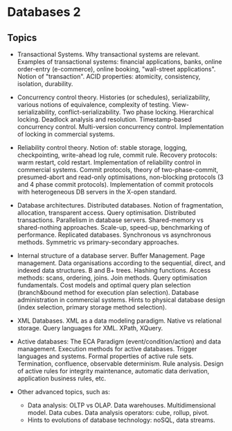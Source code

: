 # Databases 2

## Topics

- Transactional Systems. Why transactional systems are relevant. Examples of transactional systems: financial applications, banks, online order-entry (e-commerce), online booking, "wall-street applications". Notion of "transaction". ACID properties: atomicity, consistency, isolation, durability.

- Concurrency control theory. Histories (or schedules), serializability, various notions of equivalence, complexity of testing. View-serializability, conflict-serializability. Two phase locking. Hierarchical locking. Deadlock analysis and resolution. Timestamp-based concurrency control. Multi-version concurrency control. Implementation of locking in commercial systems.

- Reliability control theory. Notion of: stable storage, logging, checkpointing, write-ahead log rule, commit rule. Recovery protocols: warm restart, cold restart. Implementation of reliability control in commercial systems. Commit protocols, theory of two-phase-commit, presumed-abort and read-only optimisations, non-blocking protocols (3 and 4 phase commit protocols). Implementation of commit protocols with heterogeneous DB servers in the X-open standard.

- Database architectures. Distributed databases. Notion of fragmentation, allocation, transparent access. Query optimisation. Distributed transactions. Parallelism in database servers. Shared-memory vs shared-nothing approaches. Scale-up, speed-up, benchmarking of performance. Replicated databases. Synchronous vs asynchronous methods. Symmetric vs primary-secondary approaches. 

- Internal structure of a database server. Buffer Management. Page management. Data organisations according to the sequential, direct, and indexed data structures. B and B+ trees. Hashing functions. Access methods: scans, ordering, joins. Join methods. Query optimisation fundamentals. Cost models and optimal query plan selection (branch&bound method for execution plan selection). Database administration in commercial systems. Hints to physical database design (index selection, primary storage method selection).

- XML Databases. XML as a data modeling paradigm. Native vs relational storage. Query languages for XML. XPath, XQuery.

- Active databases: The ECA Paradigm (event/condition/action) and data management. Execution methods for active databases. Trigger languages and systems. Formal properties of active rule sets. Termination, confluence, observable determinism. Rule analysis. Design of active rules for integrity maintenance, automatic data derivation, application business rules, etc.

- Other advanced topics, such as: 
   - Data analysis: OLTP vs OLAP. Data warehouses. Multidimensional model. Data cubes. Data analysis operators: cube, rollup, pivot.
   - Hints to evolutions of database technology: noSQL, data streams.
